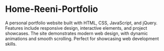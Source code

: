 # Home-Reeni-Portfolio
A personal portfolio website built with HTML, CSS, JavaScript, and jQuery. Features include responsive design, interactive elements, and project showcases. The site demonstrates modern web design, with dynamic animations and smooth scrolling. Perfect for showcasing web development skills.
